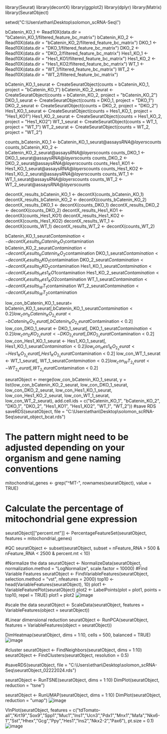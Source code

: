 library(Seurat)
library(decontX)
library(ggplot2)
library(dplyr)
library(Matrix)
library(SeuratObject)

setwd("C:\\Users\\ethan\\Desktop\\solomon_scRNA-Seq\\")

bCatenin_KO_1 <- Read10X(data.dir = "bCatenin_KO_1/filtered_feature_bc_matrix")
bCatenin_KO_2 <- Read10X(data.dir = "bCatenin_KO_2/filtered_feature_bc_matrix")
DKO_1 <- Read10X(data.dir = "DKO_1/filtered_feature_bc_matrix")
DKO_2 <- Read10X(data.dir = "DKO_2/filtered_feature_bc_matrix")
Hes1_KO_1 <- Read10X(data.dir = "Hes1_KO1/filtered_feature_bc_matrix")
Hes1_KO_2 <- Read10X(data.dir = "Hes1_KO2/filtered_feature_bc_matrix")
WT_1 <- Read10X(data.dir = "WT_1/filtered_feature_bc_matrix")
WT_2 <- Read10X(data.dir = "WT_2/filtered_feature_bc_matrix")


bCatenin_KO_1_seurat <- CreateSeuratObject(counts = bCatenin_KO_1, project = "bCatenin_KO_1")
bCatenin_KO_2_seurat <- CreateSeuratObject(counts = bCatenin_KO_2, project = "bCatenin_KO_2")
DKO_1_seurat <- CreateSeuratObject(counts = DKO_1, project = "DKO_1")
DKO_2_seurat <- CreateSeuratObject(counts = DKO_2, project = "DKO_2")
Hes1_KO_1_seurat <- CreateSeuratObject(counts = Hes1_KO_1, project = "Hes1_KO1")
Hes1_KO_2_seurat <- CreateSeuratObject(counts = Hes1_KO_2, project = "Hes1_KO2")
WT_1_seurat <- CreateSeuratObject(counts = WT_1, project = "WT_1")
WT_2_seurat <- CreateSeuratObject(counts = WT_2, project = "WT_2")

counts_bCatenin_KO_1 <- bCatenin_KO_1_seurat@assays$RNA@layers$counts
counts_bCatenin_KO_2 <- bCatenin_KO_2_seurat@assays$RNA@layers$counts
counts_DKO_1 <- DKO_1_seurat@assays$RNA@layers$counts
counts_DKO_2 <- DKO_2_seurat@assays$RNA@layers$counts
counts_Hes1_KO1 <- Hes1_KO_1_seurat@assays$RNA@layers$counts
counts_Hes1_KO2 <- Hes1_KO_2_seurat@assays$RNA@layers$counts
counts_WT_1 <- WT_1_seurat@assays$RNA@layers$counts
counts_WT_2 <- WT_2_seurat@assays$RNA@layers$counts

decontX_results_bCatenin_KO_1 <- decontX(counts_bCatenin_KO_1) 
decontX_results_bCatenin_KO_2 <- decontX(counts_bCatenin_KO_2)
decontX_results_DKO_1 <- decontX(counts_DKO_1)
decontX_results_DKO_2 <- decontX(counts_DKO_2)
decontX_results_Hes1_KO1 <- decontX(counts_Hes1_KO1)
decontX_results_Hes1_KO2 <- decontX(counts_Hes1_KO2)
decontX_results_WT_1 <- decontX(counts_WT_1)
decontX_results_WT_2 <- decontX(counts_WT_2)

bCatenin_KO_1_seurat$Contamination <- decontX_results_bCatenin_KO_1$contamination
bCatenin_KO_2_seurat$Contamination <- decontX_results_bCatenin_KO_2$contamination
DKO_1_seurat$Contamination <- decontX_results_DKO_1$contamination
DKO_2_seurat$Contamination <- decontX_results_DKO_2$contamination
Hes1_KO_1_seurat$Contamination <- decontX_results_Hes1_KO1$contamination
Hes1_KO_2_seurat$Contamination <- decontX_results_Hes1_KO2$contamination
WT_1_seurat$Contamination <- decontX_results_WT_1$contamination
WT_2_seurat$Contamination <- decontX_results_WT_2$contamination


low_con_bCatenin_KO_1_seurat= bCatenin_KO_1_seurat[,bCatenin_KO_1_seurat$Contamination < 0.2]
low_con_bCatenin_KO_2_seurat <- bCatenin_KO_2_seurat[, bCatenin_KO_2_seurat$Contamination < 0.2]
low_con_DKO_1_seurat <- DKO_1_seurat[, DKO_1_seurat$Contamination < 0.2]
low_con_DKO_2_seurat <- DKO_2_seurat[, DKO_2_seurat$Contamination < 0.2]
low_con_Hes1_KO_1_seurat <- Hes1_KO_1_seurat[, Hes1_KO_1_seurat$Contamination < 0.2]
low_con_Hes1_KO_2_seurat <- Hes1_KO_2_seurat[, Hes1_KO_2_seurat$Contamination < 0.2]
low_con_WT_1_seurat <- WT_1_seurat[, WT_1_seurat$Contamination < 0.2]
low_con_WT_2_seurat <- WT_2_seurat[, WT_2_seurat$Contamination < 0.2]

seuratObject <- merge(low_con_bCatenin_KO_1_seurat, y = list(low_con_bCatenin_KO_2_seurat,
                                                             low_con_DKO_1_seurat,
                                                             low_con_DKO_2_seurat,
                                                             low_con_Hes1_KO_1_seurat,
                                                             low_con_Hes1_KO_2_seurat,
                                                             low_con_WT_1_seurat,                                                             
                                                             low_con_WT_2_seurat),
                      add.cell.ids = c("bCatenin_KO_1", "bCatenin_KO_2", "DKO_1", "DKO_2", "Hes1_KO1", "Hes1_KO2", "WT_1", "WT_2"))
#save RDS
saveRDS(seuratObject, file = "C:\\Users\\ethan\\Desktop\\solomon_scRNA-Seq\\seurat_object_bcat.rds")

# The pattern might need to be adjusted depending on your organism and gene naming conventions
mitochondrial_genes <- grep("^MT-", rownames(seuratObject), value = TRUE)

# Calculate the percentage of mitochondrial gene expression
seuratObject[["percent.mt"]] <- PercentageFeatureSet(seuratObject, features = mitochondrial_genes)

#QC
seuratObject <- subset(seuratObject, subset = nFeature_RNA > 500 & nFeature_RNA < 2500 & percent.mt < 10)

#Normalize the data
seuratObject <- NormalizeData(seuratObject, normalization.method = "LogNormalize", scale.factor = 10000)
#Find Variable Features
seuratObject <- FindVariableFeatures(seuratObject, selection.method = "vst", nfeatures = 2000)
top10 <- head(VariableFeatures(seuratObject), 10)
plot1 <- VariableFeaturePlot(seuratObject)
plot2 <- LabelPoints(plot = plot1, points = top10, repel = TRUE)
plot1 + plot2
![image](https://github.com/zhany283/Beta-cell-regeneration/assets/130387837/38ae7ded-c968-4319-ac5a-0854b8a78b16)

#scale the data
seuratObject <- ScaleData(seuratObject, features = VariableFeatures(object = seuratObject))

#Linear dimensional reduction
seuratObject <- RunPCA(seuratObject, features = VariableFeatures(object = seuratObject))

DimHeatmap(seuratObject, dims = 1:10, cells = 500, balanced = TRUE)
![image](https://github.com/zhany283/Beta-cell-regeneration/assets/130387837/969fc1ed-26b3-429b-818e-bc1dca78e802)


#cluster
seuratObject <- FindNeighbors(seuratObject, dims = 1:10)
seuratObject <- FindClusters(seuratObject, resolution = 0.5)

#saveRDS(seuratObject, file = "C:\\Users\\ethan\\Desktop\\solomon_scRNA-Seq\\seuratObject_02222024.rds")

seuratObject <- RunTSNE(seuratObject, dims = 1:10)
DimPlot(seuratObject, reduction = "tsne")

seuratObject <- RunUMAP(seuratObject, dims = 1:10)
DimPlot(seuratObject, reduction = "umap")
![image](https://github.com/zhany283/Beta-cell-regeneration/assets/130387837/abba4e72-b3ad-44a8-b702-ecfc754d327c)


VlnPlot(seuratObject, features = c("tdTomato-all","Krt19","Sox9","Spp1","Muc1","Ins1","Ucn3","Pdx1","Mnx1","Mafa","Nkx6-1","Sst","Hhex","Gcg","Ppy","Hes1","Ins2","Nkx2-2","Pax6"), pt.size = 0.1)
![image](https://github.com/zhany283/Beta-cell-regeneration/assets/130387837/59427775-f199-4bb3-8f3e-31801a5b6807)
